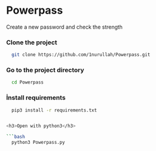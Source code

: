 # Powerpass
 Create a new password and check the strength





<h3>Clone the project</h3>

```bash
  git clone https://github.com/1nurullah/Powerpass.git
```

<h3>Go to the project directory</h3>

```bash
  cd Powerpass
```

<h3>İnstall requirements</h3>

```bash
  pip3 install -r requirements.txt


<h3>Open with python3</h3>

```bash
  python3 Powerpass.py
```







